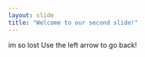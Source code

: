 ```yaml
---
layout: slide
title: "Welcome to our second slide!"
---
```

im so lost
Use the left arrow to go back!
